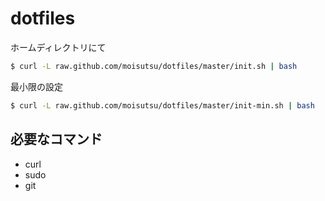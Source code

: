 # dotfiles

ホームディレクトリにて
```bash
$ curl -L raw.github.com/moisutsu/dotfiles/master/init.sh | bash
```

最小限の設定

```bash
$ curl -L raw.github.com/moisutsu/dotfiles/master/init-min.sh | bash
```

## 必要なコマンド

- curl
- sudo
- git

